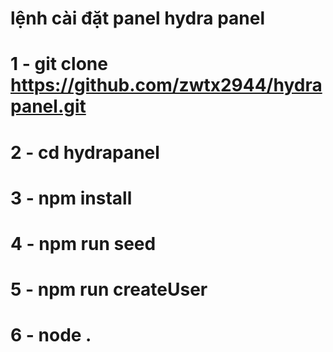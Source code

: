 # **lệnh cài đặt panel hydra panel**
# 1 - **git clone https://github.com/zwtx2944/hydrapanel.git**
# 2 - **cd hydrapanel**
# 3 - **npm install**
# 4 - **npm run seed**
# 5 - **npm run createUser**
# 6 - **node .** 
